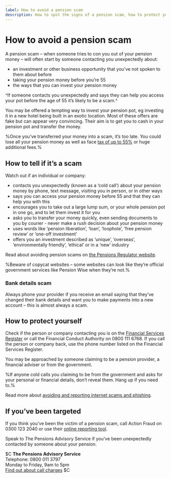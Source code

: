```yaml
---
label: How to avoid a pension scam
description: How to spot the signs of a pension scam, how to protect yourself, and what to do if you’ve been targeted.
---
```


# How to avoid a pension scam

A pension scam – when someone tries to con you out of your pension money – will often start by someone contacting you unexpectedly about:

- an investment or other business opportunity that you’ve not spoken to them about before
- taking your pension money before you’re 55
- the ways that you can invest your pension money

^If someone contacts you unexpectedly and says they can help you access your pot before the age of 55 it’s likely to be a scam.^

You may be offered a tempting way to invest your pension pot, eg investing it in a new hotel being built in an exotic location. Most of these offers are fake but can appear very convincing. Their aim is to get you to cash in your pension pot and transfer the money.

%Once you’ve transferred your money into a scam, it’s too late. You could lose all your pension money as well as face [tax of up to 55%](https://www.gov.uk/tax-on-pension/higher-tax-on-unauthorised-payments) or huge additional fees.%


## How to tell if it’s a scam

Watch out if an individual or company:

* contacts you unexpectedly (known as a ‘cold call’) about your pension money by phone, text message, visiting you in person, or in other ways
* says you can access your pension money before 55 and that they can help you with this
* encourages you to take out a large lump sum, or your whole pension pot in one go, and to let them invest it for you
* asks you to transfer your money quickly, even sending documents to you by courier - never make a rush decision about your pension money
* uses words like ‘pension liberation’, ‘loan’, ‘loophole’, ‘free pension review’ or ‘one-off investment’
* offers you an investment described as ‘unique’, ‘overseas’, ‘environmentally friendly’, ‘ethical’ or in a ‘new’ industry

Read about avoiding pension scams on [the Pensions Regulator website](http://www.thepensionsregulator.gov.uk/individuals/dangers-of-pension-scams.aspx).

%Beware of copycat websites – some websites can look like they’re official government services like Pension Wise when they’re not.%

### Bank details scam

Always phone your provider if you receive an email saying that they’ve changed their bank details and want you to make payments into a new account – this is almost always a scam.

## How to protect yourself

Check if the person or company contacting you is on the [Financial Services Register](http://www.fca.org.uk/register) or call the Financial Conduct Authority on 0800 111 6768. If you call the person or company back, use the phone number listed on the Financial Services Register.

You may be approached by someone claiming to be a pension provider, a financial adviser or from the government.

%If anyone cold calls you claiming to be from the government and asks for your personal or financial details, don’t reveal them. Hang up if you need to.%

Read more about [avoiding and reporting internet scams and phishing](https://www.gov.uk/report-suspicious-emails-websites-phishing).

## If you’ve been targeted

If you think you’ve been the victim of a pension scam, call Action Fraud on 0300 123 2040 or use their [online reporting tool](http://www.actionfraud.police.uk/report-a-fraud-including-online-crime).

Speak to The Pensions Advisory Service if you’ve been unexpectedly contacted by someone about your pension.

$C
**The Pensions Advisory Service**<br />
Telephone: 0800 011 3797<br />
Monday to Friday, 9am to 5pm<br />
[Find out about call charges](https://www.gov.uk/call-charges)
$C
